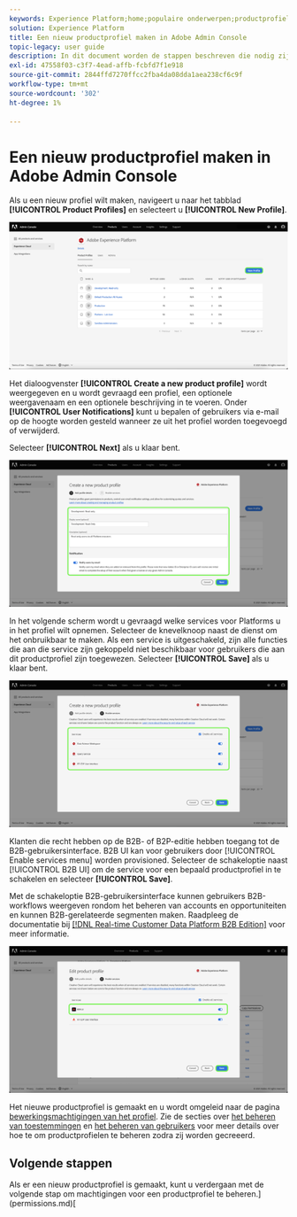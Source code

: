 ```yaml
---
keywords: Experience Platform;home;populaire onderwerpen;productprofiel
solution: Experience Platform
title: Een nieuw productprofiel maken in Adobe Admin Console
topic-legacy: user guide
description: In dit document worden de stappen beschreven die nodig zijn om een nieuw productprofiel in de Adobe Admin Console te maken. Als u een nieuw profiel wilt maken, navigeert u naar het tabblad Productprofielen en klikt u op Nieuw profiel.
exl-id: 47558f03-c3f7-4ead-affb-fcbfd7f1e918
source-git-commit: 2844ffd7270ffcc2fba4da08dda1aea238cf6c9f
workflow-type: tm+mt
source-wordcount: '302'
ht-degree: 1%

---
```


# Een nieuw productprofiel maken in Adobe Admin Console

Als u een nieuw profiel wilt maken, navigeert u naar het tabblad **[!UICONTROL Product Profiles]** en selecteert u **[!UICONTROL New Profile]**.

![nieuw profiel](../images/new-profile.png)

Het dialoogvenster **[!UICONTROL Create a new product profile]** wordt weergegeven en u wordt gevraagd een profiel, een optionele weergavenaam en een optionele beschrijving in te voeren. Onder **[!UICONTROL User Notifications]** kunt u bepalen of gebruikers via e-mail op de hoogte worden gesteld wanneer ze uit het profiel worden toegevoegd of verwijderd.

Selecteer **[!UICONTROL Next]** als u klaar bent.

![create-new-product-profile](../images/create-new-product-profile.png)

In het volgende scherm wordt u gevraagd welke services voor Platforms u in het profiel wilt opnemen. Selecteer de knevelknoop naast de dienst om het onbruikbaar te maken. Als een service is uitgeschakeld, zijn alle functies die aan die service zijn gekoppeld niet beschikbaar voor gebruikers die aan dit productprofiel zijn toegewezen. Selecteer **[!UICONTROL Save]** als u klaar bent.

![diensten](../images/enable-services.png)

Klanten die recht hebben op de B2B- of B2P-editie hebben toegang tot de B2B-gebruikersinterface. B2B UI kan voor gebruikers door [!UICONTROL Enable services menu] worden provisioned. Selecteer de schakeloptie naast [!UICONTROL B2B UI] om de service voor een bepaald productprofiel in te schakelen en selecteer **[!UICONTROL Save]**.

Met de schakeloptie B2B-gebruikersinterface kunnen gebruikers B2B-workflows weergeven rondom het beheren van accounts en opportuniteiten en kunnen B2B-gerelateerde segmenten maken. Raadpleeg de documentatie bij [[!DNL Real-time Customer Data Platform B2B Edition]](../../rtcdp/b2b-overview.md) voor meer informatie.

![enable-b2b](../images/enable-b2b.png)

Het nieuwe productprofiel is gemaakt en u wordt omgeleid naar de pagina [bewerkingsmachtigingen van het profiel](#edit-permissions). Zie de secties over [het beheren van toestemmingen](#manage-permissions-for-a-product-profile) en [het beheren van gebruikers](#manage-users-for-a-product-profile) voor meer details over hoe te om productprofielen te beheren zodra zij worden gecreeerd.

## Volgende stappen

Als er een nieuw productprofiel is gemaakt, kunt u verdergaan met de volgende stap om machtigingen voor een productprofiel te beheren.](permissions.md)[
